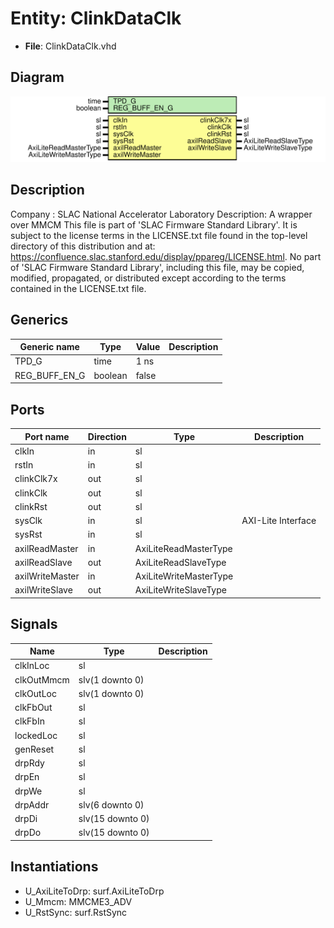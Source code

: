 # Entity: ClinkDataClk

- **File**: ClinkDataClk.vhd
## Diagram

![Diagram](ClinkDataClk.svg "Diagram")
## Description

Company    : SLAC National Accelerator Laboratory
Description: A wrapper over MMCM
This file is part of 'SLAC Firmware Standard Library'.
It is subject to the license terms in the LICENSE.txt file found in the
top-level directory of this distribution and at:
   https://confluence.slac.stanford.edu/display/ppareg/LICENSE.html.
No part of 'SLAC Firmware Standard Library', including this file,
may be copied, modified, propagated, or distributed except according to
the terms contained in the LICENSE.txt file.
## Generics

| Generic name  | Type    | Value | Description |
| ------------- | ------- | ----- | ----------- |
| TPD_G         | time    | 1 ns  |             |
| REG_BUFF_EN_G | boolean | false |             |
## Ports

| Port name       | Direction | Type                   | Description        |
| --------------- | --------- | ---------------------- | ------------------ |
| clkIn           | in        | sl                     |                    |
| rstIn           | in        | sl                     |                    |
| clinkClk7x      | out       | sl                     |                    |
| clinkClk        | out       | sl                     |                    |
| clinkRst        | out       | sl                     |                    |
| sysClk          | in        | sl                     | AXI-Lite Interface |
| sysRst          | in        | sl                     |                    |
| axilReadMaster  | in        | AxiLiteReadMasterType  |                    |
| axilReadSlave   | out       | AxiLiteReadSlaveType   |                    |
| axilWriteMaster | in        | AxiLiteWriteMasterType |                    |
| axilWriteSlave  | out       | AxiLiteWriteSlaveType  |                    |
## Signals

| Name       | Type             | Description |
| ---------- | ---------------- | ----------- |
| clkInLoc   | sl               |             |
| clkOutMmcm | slv(1 downto 0)  |             |
| clkOutLoc  | slv(1 downto 0)  |             |
| clkFbOut   | sl               |             |
| clkFbIn    | sl               |             |
| lockedLoc  | sl               |             |
| genReset   | sl               |             |
| drpRdy     | sl               |             |
| drpEn      | sl               |             |
| drpWe      | sl               |             |
| drpAddr    | slv(6 downto 0)  |             |
| drpDi      | slv(15 downto 0) |             |
| drpDo      | slv(15 downto 0) |             |
## Instantiations

- U_AxiLiteToDrp: surf.AxiLiteToDrp
- U_Mmcm: MMCME3_ADV
- U_RstSync: surf.RstSync
